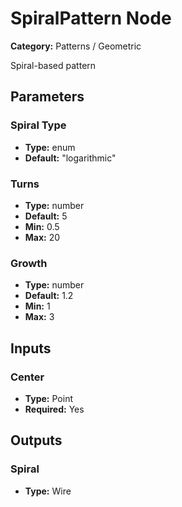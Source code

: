 
# SpiralPattern Node

**Category:** Patterns / Geometric

Spiral-based pattern

## Parameters


### Spiral Type
- **Type:** enum
- **Default:** "logarithmic"





### Turns
- **Type:** number
- **Default:** 5
- **Min:** 0.5
- **Max:** 20



### Growth
- **Type:** number
- **Default:** 1.2
- **Min:** 1
- **Max:** 3



## Inputs


### Center
- **Type:** Point
- **Required:** Yes



## Outputs


### Spiral
- **Type:** Wire




